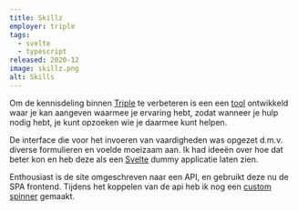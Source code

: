 ```yaml
---
title: Skillz
employer: triple
tags:
  - svelte
  - typescript
released: 2020-12
image: skillz.png
alt: Skills
---
```


Om de kennisdeling binnen [Triple](https://www.wearetriple.com/) te verbeteren is een een [tool](https://skills.wearetriple.com/) ontwikkeld waar je kan aangeven waarmee je ervaring hebt, zodat wanneer je hulp nodig hebt, je kunt opzoeken wie je daarmee kunt helpen.

De interface die voor het invoeren van vaardigheden was opgezet d.m.v. diverse formulieren en voelde moeizaam aan.
Ik had ideeën over hoe dat beter kon en heb deze als een [Svelte](https://svelte.dev/) dummy applicatie laten zien.

Enthousiast is de site omgeschreven naar een API, en gebruikt deze nu de SPA frontend. Tijdens het koppelen van de api heb ik nog een [custom spinner](https://codepen.io/bfanger/details/OJRvxMB) gemaakt.

